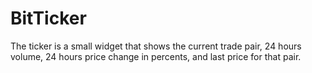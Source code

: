 # BitTicker

The ticker is a small widget that shows the current trade pair, 24 hours volume, 24 hours price change in percents, and last price for that pair.

